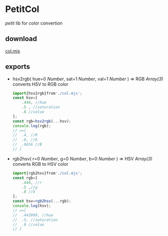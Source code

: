 # PetitCol
*petit* lib for color convertion

## download
[col.mjs](../col.mjs)

## exports
- hsv2rgb( hue=0 *Number*, sat=1 *Number*, val=1 *Number* ) => RGB *Array(3)*  
	converts HSV to RGB color
	```js
	import{hsv2rgb}from'./col.mjs';
	const hsv=[
		.444, //hue
		.5 , //saturation
		.8 //value
	];
	const rgb=hsv2rgb(...hsv);
	console.log(rgb);
	// =>[
	// 	.4, //R
	// 	.8, //G
	// 	.6656 //B
	// ]
	```
- rgb2hsv( r=0 *Number*, g=0 *Number*, b=0 *Number* ) => HSV *Array(3)*  
	converts RGB to HSV color
	```js
	import{rgb2hsv}from'./col.mjs';
	const rgb=[
		.444, //r
		.5 ,//g
		.8 //b
	];
	const hsv=rgb2hsv(...rgb);
	console.log(hsv);
	// =>[
	// 	.443999, //hue
	// 	.5, //saturation
	// 	.8 //value
	// ]
	```

